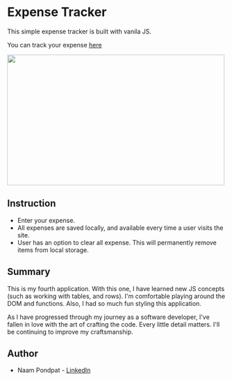 # Expense Tracker

This simple expense tracker is built with vanila JS.

You can track your expense [here](https://naamnamm.github.io/expense-tracker-app/)

<img src="https://user-images.githubusercontent.com/53867191/80553561-56a66080-8998-11ea-8635-ff72d6b2e618.PNG" height="300" width="500"/>

## Instruction
- Enter your expense.
- All expenses are saved locally, and available every time a user visits the site.
- User has an option to clear all expense. This will permanently remove items from local storage.


## Summary
This is my fourth application. With this one, I have learned new JS concepts (such as working with tables, and rows). I'm comfortable playing around the DOM and functions. Also, I had so much fun styling this application.

As I have progressed through my journey as a software developer, I've fallen in love with the art of crafting the code. Every little detail matters. I'll be continuing to improve my craftsmanship.

## Author
- Naam Pondpat - [LinkedIn](https://www.linkedin.com/in/pondpat-tohsanguanpun-638153150/)